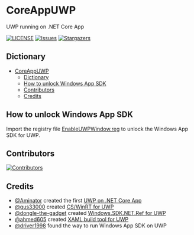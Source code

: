 # CoreAppUWP
UWP running on .NET Core App

[![LICENSE](https://img.shields.io/github/license/wherewhere/CoreAppUWP.svg?label=License&style=flat-square)](https://github.com/wherewhere/CoreAppUWP/blob/master/LICENSE "LICENSE")
[![Issues](https://img.shields.io/github/issues/wherewhere/CoreAppUWP.svg?label=Issues&style=flat-square)](https://github.com/wherewhere/CoreAppUWP/issues "Issues")
[![Stargazers](https://img.shields.io/github/stars/wherewhere/CoreAppUWP.svg?label=Stars&style=flat-square)](https://github.com/wherewhere/CoreAppUWP/stargazers "Stargazers")

## Dictionary
- [CoreAppUWP](#coreappuwp)
  - [Dictionary](#dictionary)
  - [How to unlock Windows App SDK](#how-to-unlock-windows-app-sdk)
  - [Contributors](#contributors)
  - [Credits](#credits)

## How to unlock Windows App SDK
Import the registry file [EnableUWPWindow.reg](./EnableUWPWindow.reg) to unlock the Windows App SDK for UWP.

## Contributors
[![Contributors](https://contrib.rocks/image?repo=wherewhere/CoreAppUWP)](https://github.com/wherewhere/CoreAppUWP/graphs/contributors "Contributors")

## Credits
- [@Aminator](https://github.com/Aminator "Amin Delavar") created the first [UWP on .NET Core App](https://github.com/Aminator/UwpWithoutVisualStudio "UwpWithoutVisualStudio")
- [@gus33000](https://github.com/gus33000 "Gustave Monce") created [CS/WinRT for UWP](https://github.com/gus33000/CsUWP "CsUWP")
- [@dongle-the-gadget](https://github.com/dongle-the-gadget "Dongle") created [Windows.SDK.NET.Ref for UWP](https://github.com/dongle-the-gadget/CsWinRTProjectionForWindows "CsWinRTProjectionForWindows")
- [@ahmed605](https://github.com/ahmed605 "Ahmed Walid") created [XAML build tool for UWP](https://www.nuget.org/packages/WindowsXaml.ModernDotNet.BuildTools "WindowsXaml.ModernDotNet.BuildTools")
- [@driver1998](https://github.com/driver1998 "初生之鸟") found the way to run Windows App SDK on UWP
